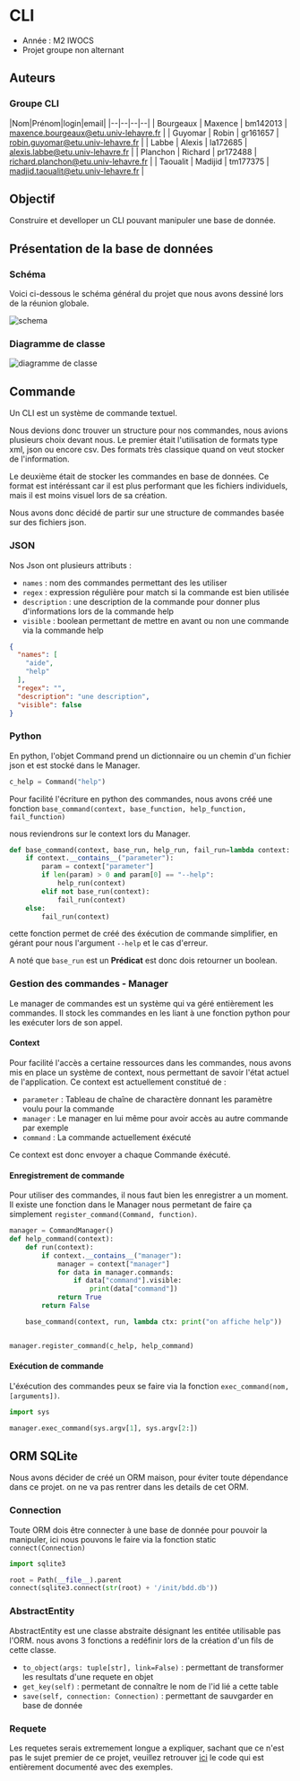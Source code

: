# CLI

- Année : M2 IWOCS
- Projet groupe non alternant

## Auteurs

<h3>Groupe CLI</h3>

|Nom|Prénom|login|email| |--|--|--|--| | Bourgeaux | Maxence | bm142013 | maxence.bourgeaux@etu.univ-lehavre.fr | |
Guyomar | Robin | gr161657 | robin.guyomar@etu.univ-lehavre.fr | | Labbe | Alexis | la172685 |
alexis.labbe@etu.univ-lehavre.fr | | Planchon | Richard | pr172488 | richard.planchon@etu.univ-lehavre.fr | | Taoualit |
Madijid | tm177375 | madjid.taoualit@etu.univ-lehavre.fr |

## Objectif

Construire et develloper un CLI pouvant manipuler une base de donnée.

## Présentation de la base de données

### Schéma

Voici ci-dessous le schéma général du projet que nous avons dessiné lors de la réunion globale.

![schema](https://cdn.discordapp.com/attachments/679677634291957792/946105567485763634/Untitled_Diagram.drawio.png)

### Diagramme de classe

![diagramme de classe](https://cdn.discordapp.com/attachments/679677634291957792/946112358873460836/Untitled_Diagram.drawio_1.png)

## Commande

Un CLI est un système de commande textuel.

Nous devions donc trouver un structure pour nos commandes, nous avions plusieurs choix devant nous. Le premier était
l'utilisation de formats type xml, json ou encore csv. Des formats très classique quand on veut stocker de
l'information.

Le deuxième était de stocker les commandes en base de données. Ce format est intéréssant car il est plus performant que
les fichiers individuels, mais il est moins visuel lors de sa création.

Nous avons donc décidé de partir sur une structure de commandes basée sur des fichiers json.

### JSON

Nos Json ont plusieurs attributs :

- `names` : nom des commandes permettant des les utiliser
- `regex` : expression régulière pour match si la commande est bien utilisée
- `description` : une description de la commande pour donner plus d'informations lors de la commande help
- `visible` : boolean permettant de mettre en avant ou non une commande via la commande help

```json
{
  "names": [
    "aide",
    "help"
  ],
  "regex": "",
  "description": "une description",
  "visible": false
}
```

### Python

En python, l'objet Command prend un dictionnaire ou un chemin d'un fichier json et est stocké dans le Manager.

```python    
c_help = Command("help")
```

Pour facilité l'écriture en python des commandes, nous avons créé une
fonction `base_command(context, base_function, help_function, fail_function)`

nous reviendrons sur le context lors du Manager.

```python
def base_command(context, base_run, help_run, fail_run=lambda context: print("Error : \n\t" + vars(context))):
    if context.__contains__("parameter"):
        param = context["parameter"]
        if len(param) > 0 and param[0] == "--help":
            help_run(context)
        elif not base_run(context):
            fail_run(context)
    else:
        fail_run(context)
```

cette fonction permet de créé des éxécution de commande simplifier, en gérant pour nous l'argument `--help` et le cas
d'erreur.

A noté que `base_run` est un **Prédicat** est donc dois retourner un boolean.

### Gestion des commandes - Manager

Le manager de commandes est un système qui va géré entièrement les commandes. Il stock les commandes en les liant à une
fonction python pour les exécuter lors de son appel.

#### Context

Pour facilité l'accès a certaine ressources dans les commandes, nous avons mis en place un système de context, nous
permettant de savoir l'état actuel de l'application. Ce context est actuellement constitué de :

- `parameter` : Tableau de chaîne de charactère donnant les paramètre voulu pour la commande
- `manager` : Le manager en lui même pour avoir accès au autre commande par exemple
- `command` : La commande actuellement éxécuté

Ce context est donc envoyer a chaque Commande éxécuté.

#### Enregistrement de commande

Pour utiliser des commandes, il nous faut bien les enregistrer a un moment. Il existe une fonction dans le Manager nous
permetant de faire ça simplement `register_command(Command, function)`.

```python
manager = CommandManager()
def help_command(context):
    def run(context):
        if context.__contains__("manager"):
            manager = context["manager"]
            for data in manager.commands:
                if data["command"].visible:
                    print(data["command"])
            return True
        return False

    base_command(context, run, lambda ctx: print("on affiche help"))


manager.register_command(c_help, help_command)
```

#### Exécution de commande

L'éxécution des commandes peux se faire via la fonction `exec_command(nom, [arguments])`.

```python
import sys

manager.exec_command(sys.argv[1], sys.argv[2:])
```

## ORM SQLite

Nous avons décider de créé un ORM maison, pour éviter toute dépendance dans ce projet. on ne va pas rentrer dans les
details de cet ORM.

### Connection

Toute ORM dois être connecter à une base de donnée pour pouvoir la manipuler, ici nous pouvons le faire via la fonction
static `connect(Connection)`

```python
import sqlite3

root = Path(__file__).parent
connect(sqlite3.connect(str(root) + '/init/bdd.db'))
```

### AbstractEntity

AbstractEntity est une classe abstraite désignant les entitée utilisable pas l'ORM. nous avons 3 fonctions a redéfinir
lors de la création d'un fils de cette classe.

- `to_object(args: tuple[str], link=False)` : permettant de transformer les resultats d'une requete en objet
- `get_key(self)` : permetant de connaître le nom de l'id lié a cette table
- `save(self, connection: Connection)` : permettant de sauvgarder en base de donnée

### Requete

Les requetes serais extremement longue a expliquer, sachant que ce n'est pas le sujet premier de ce projet, veuillez
retrouver [ici](./src/bdd/orm.py) le code qui est entièrement documenté avec des exemples.

